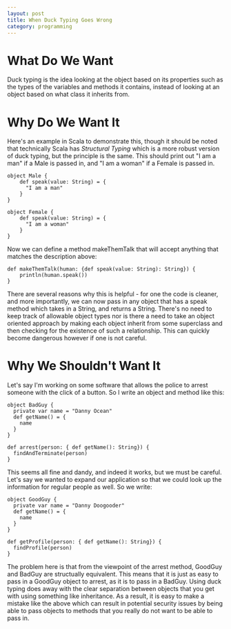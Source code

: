 ```yaml
---
layout: post
title: When Duck Typing Goes Wrong
category: programming 
---
```


What Do We Want 
=============== 
Duck typing is the idea looking at the object
based on its properties such as the types of the variables and methods it
contains, instead of looking at an object based on what class it inherits from.

Why Do We Want It
===============
Here's an example in Scala to demonstrate this, though it should be noted 
that technically Scala has _Structural Typing_ which is a more robust version 
of duck typing, but the principle is the same. This should print out 
"I am a man" if a Male is passed in, and "I am a woman" if a Female is 
passed in. 

    object Male {
    	def speak(value: String) = {
          "I am a man"
        }
    }

    object Female {
    	def speak(value: String) = {
    	  "I am a woman"
    	}
    }

Now we can define a method makeThemTalk that will accept anything that
matches the description above:

    def makeThemTalk(human: {def speak(value: String): String}) {
        println(human.speak())
    }

There are several reasons why this is helpful - for one the code is cleaner,
and more importantly, we can now pass in any object that has a speak method
which takes in a String, and returns a String. There's no need to keep track
of allowable object types nor is there a need to take an object oriented
approach by making each object inherit from some superclass and then 
checking for the existence of such a relationship. This can quickly become
dangerous however if one is not careful. 

Why We Shouldn't Want It
======================== 
Let's say I'm working on some software that allows the police to arrest someone
with the click of a button. So I write an object and method like this:

    object BadGuy {
      private var name = "Danny Ocean"
      def getName() = {
        name
      }
    }

    def arrest(person: { def getName(): String}) {
      findAndTerminate(person)
    }

This seems all fine and dandy, and indeed it works, but we must be careful.
Let's say we wanted to expand our application so that we could look up
the information for regular people as well. So we write: 

    object GoodGuy {
      private var name = "Danny Doogooder"
      def getName() = {
        name
      }
    }

    def getProfile(person: { def getName(): String}) {
      findProfile(person)
    }


The problem here is that from the viewpoint of the arrest method, GoodGuy and
BadGuy are structually equivalent. This means that it is just as easy to pass
in a GoodGuy object to arrest, as it is to pass in a BadGuy. Using duck typing
does away with the clear separation between objects that you get with using
something like inheritance. As a result, it is easy to make a mistake like
the above which can result in potential security issues by being able to
pass objects to methods that you really do not want to be able to pass in.